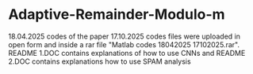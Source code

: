 # Adaptive-Remainder-Modulo-m
18.04.2025 codes of the paper
17.10.2025 codes files were uploaded in open form and inside a rar file "Matlab codes 18042025 17102025.rar".
README 1.DOC contains explanations of how to use CNNs and README 2.DOC contains explanations how to use SPAM analysis
